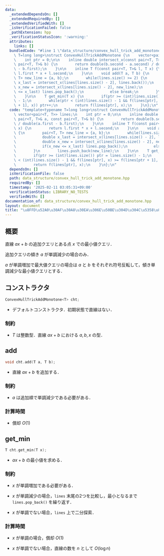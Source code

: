 ```yaml
---
data:
  _extendedDependsOn: []
  _extendedRequiredBy: []
  _extendedVerifiedWith: []
  _isVerificationFailed: false
  _pathExtension: hpp
  _verificationStatusIcon: ':warning:'
  attributes:
    links: []
  bundledCode: "#line 1 \"data_structure/convex_hull_trick_add_monotone.hpp\"\ntemplate<typename\
    \ T=long long>\nstruct ConvexHullTrickAddMonotone {\n    vector<pair<T, T>> lines;\n\
    \    int ptr = 0;\n\n    inline double intersect_x(const pair<T, T>& a, const\
    \ pair<T, T>& b) {\n        return double(b.second - a.second) / double(a.first\
    \ - b.first);\n    }\n\n    inline T f(const pair<T, T>& l, T x) {\n        return\
    \ l.first * x + l.second;\n    }\n\n    void add(T a, T b) {\n        pair<T,\
    \ T> new_line = {a, b};\n        while(lines.size() >= 2) {\n            double\
    \ x_last = intersect_x(lines[lines.size() - 2], lines.back());\n            double\
    \ x_new = intersect_x(lines[lines.size() - 2], new_line);\n            if(x_new\
    \ <= x_last) lines.pop_back();\n            else break;\n        }\n        lines.push_back(new_line);\n\
    \    }\n\n    T get_min(T x) {\n        if(ptr >= (int)lines.size()) ptr = lines.size()\
    \ - 1;\n        while(ptr < (int)lines.size() - 1 && f(lines[ptr], x) >= f(lines[ptr\
    \ + 1], x)) ptr++;\n        return f(lines[ptr], x);\n    }\n};\n"
  code: "template<typename T=long long>\nstruct ConvexHullTrickAddMonotone {\n   \
    \ vector<pair<T, T>> lines;\n    int ptr = 0;\n\n    inline double intersect_x(const\
    \ pair<T, T>& a, const pair<T, T>& b) {\n        return double(b.second - a.second)\
    \ / double(a.first - b.first);\n    }\n\n    inline T f(const pair<T, T>& l, T\
    \ x) {\n        return l.first * x + l.second;\n    }\n\n    void add(T a, T b)\
    \ {\n        pair<T, T> new_line = {a, b};\n        while(lines.size() >= 2) {\n\
    \            double x_last = intersect_x(lines[lines.size() - 2], lines.back());\n\
    \            double x_new = intersect_x(lines[lines.size() - 2], new_line);\n\
    \            if(x_new <= x_last) lines.pop_back();\n            else break;\n\
    \        }\n        lines.push_back(new_line);\n    }\n\n    T get_min(T x) {\n\
    \        if(ptr >= (int)lines.size()) ptr = lines.size() - 1;\n        while(ptr\
    \ < (int)lines.size() - 1 && f(lines[ptr], x) >= f(lines[ptr + 1], x)) ptr++;\n\
    \        return f(lines[ptr], x);\n    }\n};\n"
  dependsOn: []
  isVerificationFile: false
  path: data_structure/convex_hull_trick_add_monotone.hpp
  requiredBy: []
  timestamp: '2025-02-11 03:05:31+09:00'
  verificationStatus: LIBRARY_NO_TESTS
  verifiedWith: []
documentation_of: data_structure/convex_hull_trick_add_monotone.hpp
layout: document
title: "\u8FFD\u52A0\u30AF\u30A8\u30EA\u306E\u50BE\u304D\u304C\u5358\u8ABF\u306ACHT"
---
```


## 概要

直線 $ax + b$ の追加クエリとある点 $x$ での最小値クエリ．

追加クエリの傾き $a$ が単調減少の場合のみ．

$a$ が単調増加で最大値クエリの場合は $a$ と $b$ をそれぞれ符号反転して，傾き単調減少な最小値クエリとする．

## コンストラクタ

```cpp
ConvexHullTrickAddMonotone<T> cht;
```

* デフォルトコンストラクタ．初期状態で直線はない．

### 制約

* $T$ は整数型．直線 $ax + b$ における $a, b, x$ の型．


## add

```cpp
void cht.add(T a, T b);
```

* 直線 $ax + b$ を追加する．

### 制約

* $a$ は追加順で単調減少である必要がある．

### 計算時間

* 償却 $O(1)$


## get_min

```cpp
T cht.get_min(T x);
```

* $ax + b$ の最小値を求める．

### 制約

* $x$ が単調増加である必要がある．

* $x$ が単調減少の場合，`lines` 末尾の2つを比較し，最小となるまで `lines.pop_back()` を繰り返す．

* $x$ が単調でない場合，`lines` 上で二分探索．

### 計算時間

* $x$ が単調の場合，償却 $O(1)$

* $x$ が単調でない場合，直線の数を $n$ として $O(\log n)$